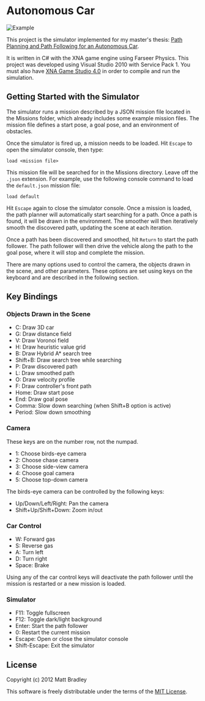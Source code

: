 Autonomous Car
==============

![Example](./example.gif)

This project is the simulator implemented for my master's thesis:
[Path Planning and Path Following for an Autonomous Car](./Path-Planning-and-Path-Following-for-an-Autonomous-Car.pdf).

It is written in C# with the XNA game engine using Farseer Physics. This
project was developed using Visual Studio 2010 with Service Pack 1. You must
also have [XNA Game Studio 4.0](http://www.microsoft.com/en-us/download/details.aspx?id=23714)
in order to compile and run the simulation.

Getting Started with the Simulator
----------------------------------

The simulator runs a mission described by a JSON mission file located in the
Missions folder, which already includes some example mission files. The mission
file defines a start pose, a goal pose, and an environment of obstacles.

Once the simulator is fired up, a mission needs to be loaded. Hit `Escape` to
open the simulator console, then type:

    load <mission file>

This mission file will be searched for in the Missions directory. Leave off the
`.json` extension. For example, use the following console command to load the
`default.json` mission file:

    load default

Hit `Escape` again to close the simulator console. Once a mission is loaded,
the path planner will automatically start searching for a path. Once a path is
found, it will be drawn in the environment. The smoother will then iteratively
smooth the discovered path, updating the scene at each iteration.

Once a path has been discovered and smoothed, hit `Return` to start the path
follower. The path follower will then drive the vehicle along the path to the
goal pose, where it will stop and complete the mission.

There are many options used to control the camera, the objects drawn in the
scene, and other parameters. These options are set using keys on the keyboard
and are described in the following section.

Key Bindings
------------

### Objects Drawn in the Scene

- C: Draw 3D car
- G: Draw distance field
- V: Draw Voronoi field
- H: Draw heuristic value grid
- B: Draw Hybrid A* search tree
- Shift+B: Draw search tree while searching
- P: Draw discovered path
- L: Draw smoothed path
- O: Draw velocity profile
- F: Draw controller's front path
- Home: Draw start pose
- End: Draw goal pose
- Comma: Slow down searching (when Shift+B option is active)
- Period: Slow down smoothing

### Camera

These keys are on the number row, not the numpad.

- 1: Choose birds-eye camera
- 2: Choose chase camera
- 3: Choose side-view camera
- 4: Choose goal camera
- 5: Choose top-down camera

The birds-eye camera can be controlled by the following keys:
- Up/Down/Left/Right: Pan the camera
- Shift+Up/Shift+Down: Zoom in/out

### Car Control
- W: Forward gas
- S: Reverse gas
- A: Turn left
- D: Turn right
- Space: Brake

Using any of the car control keys will deactivate the path follower until the
mission is restarted or a new mission is loaded.

### Simulator
- F11: Toggle fullscreen
- F12: Toggle dark/light background
- Enter: Start the path follower
- 0: Restart the current mission
- Escape: Open or close the simulator console
- Shift-Escape: Exit the simulator

License
-------

Copyright (c) 2012 Matt Bradley

This software is freely distributable under the terms of the
[MIT License](./LICENSE).
